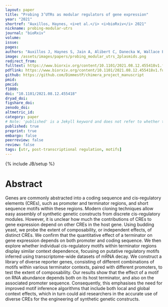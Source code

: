 ```yaml
---
layout: paper
title: "Probing 3’UTRs as modular regulators of gene expression"
year: "2021"
shortref: "Auxillos, Haynes, <i>et al.</i> <i>bioRxiv</i> 2021"
nickname: probing-modular-utrs
journal: "bioRxiv"
volume: 
issue:
pages: 
authors: "Auxillos J, Haynes S, Jain A, Alibert C, Danecka W, Wallace EWJ"
image: /assets/images/papers/probing_modular_utrs_2plasmids.png
redirect_from: 
fulltext: https://www.biorxiv.org/content/10.1101/2021.08.12.455418v1.full
pdflink: https://www.biorxiv.org/content/10.1101/2021.08.12.455418v1.full.pdf
github: https://github.com/DimmestP/chimera_project_manuscript
pmid: 
pmcid: 
f1000: 
doi: "10.1101/2021.08.12.455418"
dryad_doi:
figshare_doi: 
zenodo_doi:
altmetric_id:
category: paper
# Note: 'published' is a Jekyll keyword and does not refer to whether the paper is published, but rather to whether this Markdown should be part of the rendered site.
published: true
preprint: true
embargo: false	
peerreview: false
review: false
tags: [utr, post-transcriptional regulation, motifs]
---
```

{% include JB/setup %}

# Abstract 

Genes are commonly abstracted into a coding sequence and cis-regulatory elements (CREs), such as promoter and terminator regions, and short sequence motifs within these regions. Modern cloning techniques allow easy assembly of synthetic genetic constructs from discrete cis-regulatory modules. However, it is unclear how much the contributions of CREs to gene expression depend on other CREs in the host gene. Using budding yeast, we probe the extent of composability, or independent effects, of distinct CREs. We confirm that the quantitative effect of a terminator on gene expression depends on both promoter and coding sequence. We then explore whether individual cis-regulatory motifs within terminator regions display similar context dependence, focusing on putative regulatory motifs inferred using transcriptome-wide datasets of mRNA decay. We construct a library of diverse reporter genes, consisting of different combinations of motifs within various terminator contexts, paired with different promoters, to test the extent of composability. Our results show that the effect of a motif on RNA abundance depends both on its host terminator, and also on the associated promoter sequence. Consequently, this emphasises the need for improved motif inference algorithms that include both local and global context effects, which in turn could aid researchers in the accurate use of diverse CREs for the engineering of synthetic genetic constructs.

